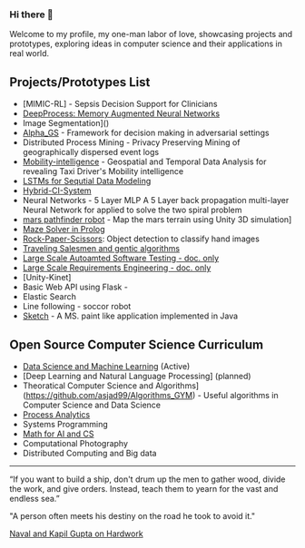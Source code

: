 ### Hi there 👋
Welcome to my profile, my one-man labor of love, showcasing projects and prototypes, exploring ideas in computer science and their applications in real world. 



<!--
**asjad99/asjad99** is a ✨ _special_ ✨ repository because its `README.md` (this file) appears on your GitHub profile.

Here are some ideas to get you started:

- 🔭 I’m currently working on ...
- 🌱 I’m currently learning ...
- 👯 I’m looking to collaborate on ...
- 🤔 I’m looking for help with ...
- 💬 Ask me about ...
- 📫 How to reach me: ...
- 😄 Pronouns: ...
- ⚡ Fun fact: ...
-->

## Projects/Prototypes List 


- [MIMIC-RL] - Sepsis Decision Support for Clinicians     
- [DeepProcess: Memory Augmented Neural Networks](https://github.com/asjad99/DeepProcess)
- Image Segmentation]()
- [Alpha_GS](https://github.com/asjad99/rosetta_stone) - Framework for decision making in adversarial settings
- Distributed Process Mining - Privacy Preserving Mining of geographically dispersed event logs 
- [Mobility-intelligence](https://github.com/asjad99/mobility-intelligence) - Geospatial and Temporal Data Analysis for revealing Taxi Driver's Mobility intelligence
- [LSTMs for Sequtial Data Modeling](https://github.com/asjad99/tensorflow_LSTM)
- [Hybrid-CI-System](https://github.com/asjad99/Hybrid-CI-System)
- Neural Networks - 5 Layer MLP A 5 Layer back propagation multi-layer Neural Network for applied to solve the two spiral problem
- [mars pathfinder robot](https://github.com/asjad99/mars_pathfinder_robot) - Map the mars terrain using Unity 3D simulation]
- [Maze Solver in Prolog](https://github.com/asjad99/Prolog/blob/master/Path.Finder.pl)
- [Rock-Paper-Scissors](https://github.com/asjad99/Rock-Paper-Scissors): Object detection to classify hand images 
- [Traveling Salesmen and gentic algorithms](https://github.com/asjad99/Genetic-Algorithms)   
- [Large Scale Autoamted Software Testing - doc. only](https://github.com/asjad99/Software-Testing-/blob/master/Report.pdf)
- [Large Scale Requirements Engineering - doc. only](https://github.com/asjad99/Requirements-Engineering-)
- [Unity-Kinet]
- Basic Web API using Flask - 
- Elastic Search   
- Line following - soccor robot     
- [Sketch](https://github.com/asjad99/Sketch) - A MS. paint like application implemented in Java

## Open Source Computer Science Curriculum 



- [Data Science and Machine Learning](https://github.com/asjad99/datascience-GYM) (Active)
- [Deep Learning and Natural Language Processing] (planned)
- Theoratical Computer Science and Algorithms](https://github.com/asjad99/Algorithms_GYM) - Useful algorithms in Computer Science and Data Science
- [Process Analytics](https://github.com/asjad99/process-analytics)
- Systems Programming 
- [Math for AI and CS](https://www.overleaf.com/project/60321e0c4ca63c16ec680cde)
- Computational Photography
- Distributed Computing and Big data 
	

----------------------------------------------------------------------------------------------------------------

“If you want to build a ship, don't drum up the men to gather wood, divide the work, and give orders. Instead, teach them to yearn for the vast and endless sea.”

"A person often meets his destiny on the road he took to avoid it."

[Naval and Kapil Gupta on Hardwork](https://youtu.be/q6k_ufqaiBg)
